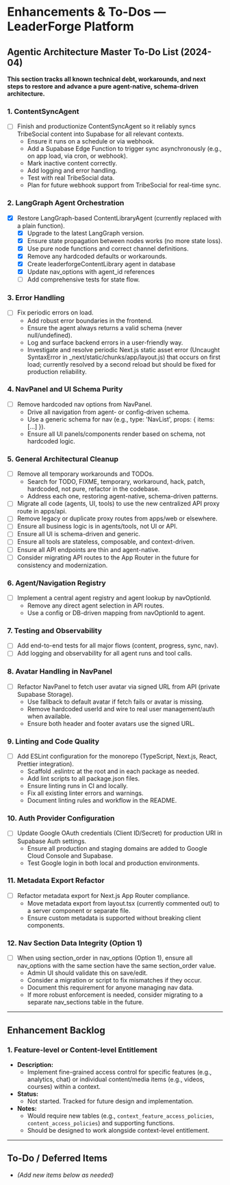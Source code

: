 # Enhancements & To-Dos — LeaderForge Platform

## Agentic Architecture Master To-Do List (2024-04)

**This section tracks all known technical debt, workarounds, and next steps to restore and advance a pure agent-native, schema-driven architecture.**

### 1. ContentSyncAgent
- [ ] Finish and productionize ContentSyncAgent so it reliably syncs TribeSocial content into Supabase for all relevant contexts.
  - Ensure it runs on a schedule or via webhook.
  - Add a Supabase Edge Function to trigger sync asynchronously (e.g., on app load, via cron, or webhook).
  - Mark inactive content correctly.
  - Add logging and error handling.
  - Test with real TribeSocial data.
  - Plan for future webhook support from TribeSocial for real-time sync.

### 2. LangGraph Agent Orchestration
- [x] Restore LangGraph-based ContentLibraryAgent (currently replaced with a plain function).
  - [x] Upgrade to the latest LangGraph version.
  - [x] Ensure state propagation between nodes works (no more state loss).
  - [x] Use pure node functions and correct channel definitions.
  - [x] Remove any hardcoded defaults or workarounds.
  - [x] Create leaderforgeContentLibrary agent in database
  - [x] Update nav_options with agent_id references
  - [ ] Add comprehensive tests for state flow.

### 3. Error Handling
- [ ] Fix periodic errors on load.
  - Add robust error boundaries in the frontend.
  - Ensure the agent always returns a valid schema (never null/undefined).
  - Log and surface backend errors in a user-friendly way.
  - Investigate and resolve periodic Next.js static asset error (Uncaught SyntaxError in _next/static/chunks/app/layout.js) that occurs on first load; currently resolved by a second reload but should be fixed for production reliability.

### 4. NavPanel and UI Schema Purity
- [ ] Remove hardcoded nav options from NavPanel.
  - Drive all navigation from agent- or config-driven schema.
  - Use a generic schema for nav (e.g., type: 'NavList', props: { items: [...] }).
  - Ensure all UI panels/components render based on schema, not hardcoded logic.

### 5. General Architectural Cleanup
- [ ] Remove all temporary workarounds and TODOs.
  - Search for TODO, FIXME, temporary, workaround, hack, patch, hardcoded, not pure, refactor in the codebase.
  - Address each one, restoring agent-native, schema-driven patterns.
- [ ] Migrate all code (agents, UI, tools) to use the new centralized API proxy route in apps/api.
- [ ] Remove legacy or duplicate proxy routes from apps/web or elsewhere.
- [ ] Ensure all business logic is in agents/tools, not UI or API.
- [ ] Ensure all UI is schema-driven and generic.
- [ ] Ensure all tools are stateless, composable, and context-driven.
- [ ] Ensure all API endpoints are thin and agent-native.
- [ ] Consider migrating API routes to the App Router in the future for consistency and modernization.

### 6. Agent/Navigation Registry
- [ ] Implement a central agent registry and agent lookup by navOptionId.
  - Remove any direct agent selection in API routes.
  - Use a config or DB-driven mapping from navOptionId to agent.

### 7. Testing and Observability
- [ ] Add end-to-end tests for all major flows (content, progress, sync, nav).
- [ ] Add logging and observability for all agent runs and tool calls.

### 8. Avatar Handling in NavPanel
- [ ] Refactor NavPanel to fetch user avatar via signed URL from API (private Supabase Storage).
  - Use fallback to default avatar if fetch fails or avatar is missing.
  - Remove hardcoded userId and wire to real user management/auth when available.
  - Ensure both header and footer avatars use the signed URL.

### 9. Linting and Code Quality
- [ ] Add ESLint configuration for the monorepo (TypeScript, Next.js, React, Prettier integration).
  - Scaffold .eslintrc at the root and in each package as needed.
  - Add lint scripts to all package.json files.
  - Ensure linting runs in CI and locally.
  - Fix all existing linter errors and warnings.
  - Document linting rules and workflow in the README.

### 10. Auth Provider Configuration
- [ ] Update Google OAuth credentials (Client ID/Secret) for production URI in Supabase Auth settings.
  - Ensure all production and staging domains are added to Google Cloud Console and Supabase.
  - Test Google login in both local and production environments.

### 11. Metadata Export Refactor
- [ ] Refactor metadata export for Next.js App Router compliance.
  - Move metadata export from layout.tsx (currently commented out) to a server component or separate file.
  - Ensure custom metadata is supported without breaking client components.

### 12. Nav Section Data Integrity (Option 1)
- [ ] When using section_order in nav_options (Option 1), ensure all nav_options with the same section have the same section_order value.
  - Admin UI should validate this on save/edit.
  - Consider a migration or script to fix mismatches if they occur.
  - Document this requirement for anyone managing nav data.
  - If more robust enforcement is needed, consider migrating to a separate nav_sections table in the future.

---

## Enhancement Backlog

### 1. Feature-level or Content-level Entitlement

- **Description:**
  - Implement fine-grained access control for specific features (e.g., analytics, chat) or individual content/media items (e.g., videos, courses) within a context.
- **Status:**
  - Not started. Tracked for future design and implementation.
- **Notes:**
  - Would require new tables (e.g., `context_feature_access_policies`, `content_access_policies`) and supporting functions.
  - Should be designed to work alongside context-level entitlement.

---

## To-Do / Deferred Items

- _(Add new items below as needed)_
